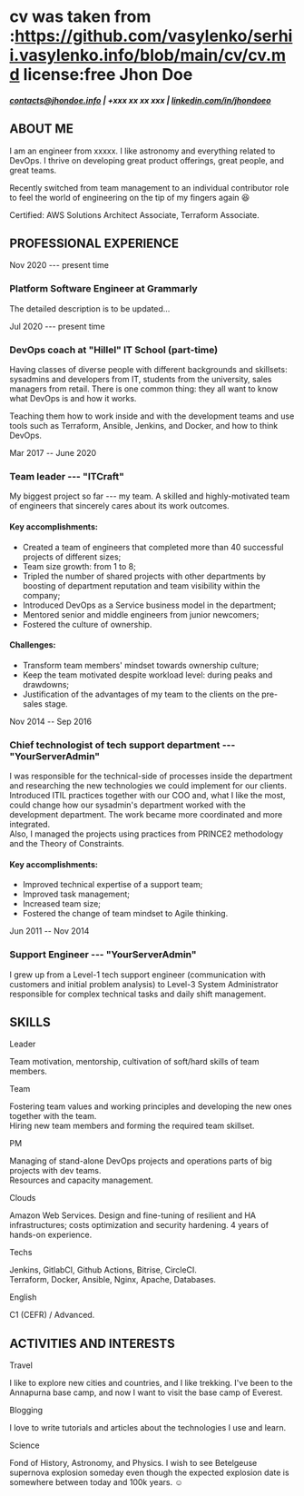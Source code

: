 cv was taken from :https://github.com/vasylenko/serhii.vasylenko.info/blob/main/cv/cv.md  license:free
Jhon Doe
================

##### <contacts@jhondoe.info> | +xxx xx xx xxx | [linkedin.com/in/jhondoeo](https://linkedin.com/in/sjhondoe)

ABOUT ME
--------

I am an engineer from xxxxx. I like astronomy and everything related to DevOps. I thrive on developing great product offerings, great people, and great teams.

Recently switched from team management to an individual contributor role to feel the world of engineering on the tip of my fingers again 😆

Certified: AWS Solutions Architect Associate, Terraform Associate.

PROFESSIONAL EXPERIENCE
-----------------------

Nov 2020 --- present time

### Platform Software Engineer at Grammarly

The detailed description is to be updated...

Jul 2020 --- present time

### DevOps coach at "Hillel" IT School (part-time)

Having classes of diverse people with different backgrounds and skillsets: sysadmins and developers from IT, students from the university, sales managers from retail. There is one common thing: they all want to know what DevOps is and how it works.

Teaching them how to work inside and with the development teams and use tools such as Terraform, Ansible, Jenkins, and Docker, and how to think DevOps.

Mar 2017 -- June 2020

### Team leader --- "ITCraft"

My biggest project so far --- my team. A skilled and highly-motivated team of engineers that sincerely cares about its work outcomes.

#### Key accomplishments:

-   Created a team of engineers that completed more than 40 successful projects of different sizes;
-   Team size growth: from 1 to 8;
-   Tripled the number of shared projects with other departments by boosting of department reputation and team visibility within the company;
-   Introduced DevOps as a Service business model in the department;
-   Mentored senior and middle engineers from junior newcomers;
-   Fostered the culture of ownership.

#### Challenges:

-   Transform team members' mindset towards ownership culture;
-   Keep the team motivated despite workload level: during peaks and drawdowns;
-   Justification of the advantages of my team to the clients on the pre-sales stage.

Nov 2014 -- Sep 2016

### Chief technologist of tech support department --- "YourServerAdmin"

I was responsible for the technical-side of processes inside the department and researching the new technologies we could implement for our clients. Introduced ITIL practices together with our COO and, what I like the most, could change how our sysadmin's department worked with the development department. The work became more coordinated and more integrated.\
Also, I managed the projects using practices from PRINCE2 methodology and the Theory of Constraints.

#### Key accomplishments:

-   Improved technical expertise of a support team;
-   Improved task management;
-   Increased team size;
-   Fostered the change of team mindset to Agile thinking.

Jun 2011 -- Nov 2014

### Support Engineer --- "YourServerAdmin"

I grew up from a Level-1 tech support engineer (communication with customers and initial problem analysis) to Level-3 System Administrator responsible for complex technical tasks and daily shift management.

SKILLS
------

Leader

Team motivation, mentorship, cultivation of soft/hard skills of team members.

Team

Fostering team values and working principles and developing the new ones together with the team.\
Hiring new team members and forming the required team skillset.

PM

Managing of stand-alone DevOps projects and operations parts of big projects with dev teams.\
Resources and capacity management.

Clouds

Amazon Web Services. Design and fine-tuning of resilient and HA infrastructures; costs optimization and security hardening. 4 years of hands-on experience.

Techs

Jenkins, GitlabCI, Github Actions, Bitrise, CircleCI.\
Terraform, Docker, Ansible, Nginx, Apache, Databases.

English

C1 (CEFR) / Advanced.

ACTIVITIES AND INTERESTS
------------------------

Travel

I like to explore new cities and countries, and I like trekking. I've been to the Annapurna base camp, and now I want to visit the base camp of Everest.

Blogging

I love to write tutorials and articles about the technologies I use and learn.

Science

Fond of History, Astronomy, and Physics. I wish to see Betelgeuse supernova explosion someday even though the expected explosion date is somewhere between today and 100k years. ☺️